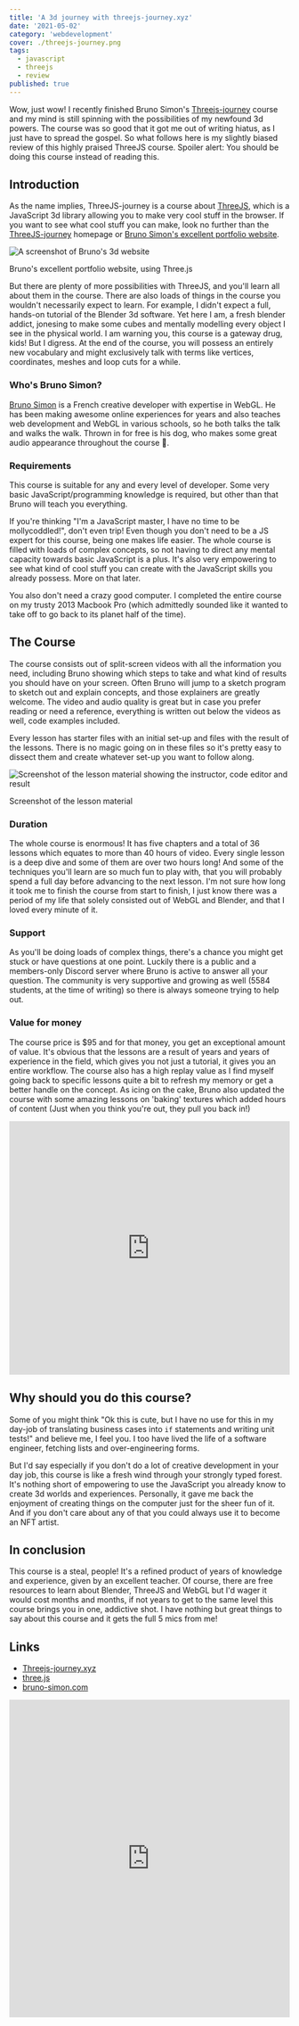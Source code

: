 ```yaml
---
title: 'A 3d journey with threejs-journey.xyz'
date: '2021-05-02'
category: 'webdevelopment'
cover: ./threejs-journey.png
tags:
  - javascript
  - threejs
  - review
published: true
---
```


Wow, just wow! I recently finished Bruno Simon's [Threejs-journey](https://threejs-journey.xyz/) course and my mind is still spinning with the possibilities of my newfound 3d powers. The course was so good that it got me out of writing hiatus, as I just have to spread the gospel. So what follows here is my slightly biased review of this highly praised ThreeJS course.
Spoiler alert: You should be doing this course instead of reading this.

## Introduction

As the name implies, ThreeJS-journey is a course about [ThreeJS](https://threejs.org/), which is a JavaScript 3d library allowing you to make very cool stuff in the browser. If you want to see what cool stuff you can make, look no further than the [ThreeJS-journey](https://threejs.org/) homepage or [Bruno Simon's excellent portfolio website](https://bruno-simon.com/).

<div class='caption'>

![A screenshot of Bruno's 3d website](./bruno-simon.png)

<p class='caption__text'>
  Bruno's excellent portfolio website, using Three.js
</p>
</div>

But there are plenty of more possibilities with ThreeJS, and you'll learn all about them in the course. There are also loads of things in the course you wouldn't necessarily expect to learn. For example, I didn't expect a full, hands-on tutorial of the Blender 3d software. Yet here I am, a fresh blender addict, jonesing to make some cubes and mentally modelling every object I see in the physical world. I am warning you, this course is a gateway drug, kids! But I digress.
At the end of the course, you will possess an entirely new vocabulary and might exclusively talk with terms like vertices, coordinates, meshes and loop cuts for a while.

### Who's Bruno Simon?

[Bruno Simon](https://twitter.com/bruno_simon) is a French creative developer with expertise in WebGL. He has been making awesome online experiences for years and also teaches web development and WebGL in various schools, so he both talks the talk and walks the walk. Thrown in for free is his dog, who makes some great audio appearance throughout the course 🐶.

### Requirements

This course is suitable for any and every level of developer. Some very basic JavaScript/programming knowledge is required, but other than that Bruno will teach you everything.

If you're thinking "I'm a JavaScript master, I have no time to be mollycoddled!", don't even trip! Even though you don't need to be a JS expert for this course, being one makes life easier. The whole course is filled with loads of complex concepts, so not having to direct any mental capacity towards basic JavaScript is a plus. It's also very empowering to see what kind of cool stuff you can create with the JavaScript skills you already possess. More on that later.

You also don't need a crazy good computer. I completed the entire course on my trusty 2013 Macbook Pro (which admittedly sounded like it wanted to take off to go back to its planet half of the time).

## The Course

The course consists out of split-screen videos with all the information you need, including Bruno showing which steps to take and what kind of results you should have on your screen. Often Bruno will jump to a sketch program to sketch out and explain concepts, and those explainers are greatly welcome. The video and audio quality is great but in case you prefer reading or need a reference, everything is written out below the videos as well, code examples included.

Every lesson has starter files with an initial set-up and files with the result of the lessons. There is no magic going on in these files so it's pretty easy to dissect them and create whatever set-up you want to follow along.

<div class='caption'>

![Screenshot of the lesson material showing the instructor, code editor and result](./course.png)

<p class='caption__text'>
  Screenshot of the lesson material
</p>
</div>

### Duration

The whole course is enormous! It has five chapters and a total of 36 lessons which equates to more than 40 hours of video. Every single lesson is a deep dive and some of them are over two hours long! And some of the techniques you'll learn are so much fun to play with, that you will probably spend a full day before advancing to the next lesson. I'm not sure how long it took me to finish the course from start to finish, I just know there was a period of my life that solely consisted out of WebGL and Blender, and that I loved every minute of it.

### Support

As you'll be doing loads of complex things, there's a chance you might get stuck or have questions at one point. Luckily there is a public and a members-only Discord server where Bruno is active to answer all your question. The community is very supportive and growing as well (5584 students, at the time of writing) so there is always someone trying to help out.

### Value for money

The course price is $95 and for that money, you get an exceptional amount of value. It's obvious that the lessons are a result of years and years of experience in the field, which gives you not just a tutorial, it gives you an entire workflow. The course also has a high replay value as I find myself going back to specific lessons quite a bit to refresh my memory or get a better handle on the concept.
As icing on the cake, Bruno also updated the course with some amazing lessons on 'baking' textures which added hours of content (Just when you think you're out, they pull you back in!)

<iframe height="455" style="width: 100%;" scrolling="no" title="The Raging Sea" src="https://codepen.io/aderaaij/embed/preview/XWpMONO?height=455&theme-id=dark&default-tab=result" frameborder="no" loading="lazy" allowtransparency="true" allowfullscreen="true">
  See the Pen <a href='https://codepen.io/aderaaij/pen/XWpMONO'>The Raging Sea</a> by Arden
  (<a href='https://codepen.io/aderaaij'>@aderaaij</a>) on <a href='https://codepen.io'>CodePen</a>.
</iframe>

## Why should you do this course?

Some of you might think "Ok this is cute, but I have no use for this in my day-job of translating business cases into `if` statements and writing unit tests!" and believe me, I feel you. I too have lived the life of a software engineer, fetching lists and over-engineering forms.

But I'd say especially if you don't do a lot of creative development in your day job, this course is like a fresh wind through your strongly typed forest. It's nothing short of empowering to use the JavaScript you already know to create 3d worlds and experiences. Personally, it gave me back the enjoyment of creating things on the computer just for the sheer fun of it. And if you don't care about any of that you could always use it to become an NFT artist.

## In conclusion

This course is a steal, people! It's a refined product of years of knowledge and experience, given by an excellent teacher. Of course, there are free resources to learn about Blender, ThreeJS and WebGL but I'd wager it would cost months and months, if not years to get to the same level this course brings you in one, addictive shot. I have nothing but great things to say about this course and it gets the full 5 mics from me!

## Links

- [Threejs-journey.xyz](https://threejs-journey.xyz/)
- [three.js](https://threejs.org/)
- [bruno-simon.com](https://bruno-simon.com/)

<iframe height="570" style="width: 100%;" scrolling="no" title="Portal scene - threejs-journey.xyz" src="https://codepen.io/aderaaij/embed/BapYONL?height=570&theme-id=dark&default-tab=result" frameborder="no" loading="lazy" allowtransparency="true" allowfullscreen="true">
  See the Pen <a href='https://codepen.io/aderaaij/pen/BapYONL'>Portal scene - threejs-journey.xyz</a> by Arden
  (<a href='https://codepen.io/aderaaij'>@aderaaij</a>) on <a href='https://codepen.io'>CodePen</a>.
</iframe>
